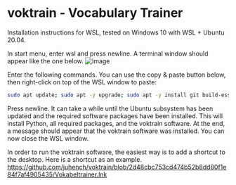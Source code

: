# voktrain - Vocabulary Trainer

Installation instructions for WSL, tested on Windows 10 with WSL + Ubuntu 20.04.

In start menu, enter wsl and press newline. A terminal window should appear like the one below.
![image](https://github.com/juhench/voktrain/assets/49944492/c99d21a8-c720-4423-a6b2-7da8fe0e5840)

Enter the following commands. You can use the copy & paste button below, then right-click on top of the WSL window to paste:
```bash
sudo apt update; sudo apt -y upgrade; sudo apt -y install git build-essential; git clone https://github.com/juhench/voktrain; cd voktrain; chmod +x *.sh; ./install_voktrain.sh
```
Press newline. It can take a while until the Ubuntu subsystem has been updated and the required software packages have been installed. This will install Python, all required packages, and the voktrain software. At the end, a message should appear that the voktrain software was installed. You can now close the WSL window.

In order to run the voktrain software, the easiest way is to add a shortcut to the desktop. Here is a shortcut as an example. https://github.com/juhench/voktrain/blob/2d48cbc753cd474b52b8dd80f1e84f7af4905435/Vokabeltrainer.lnk

